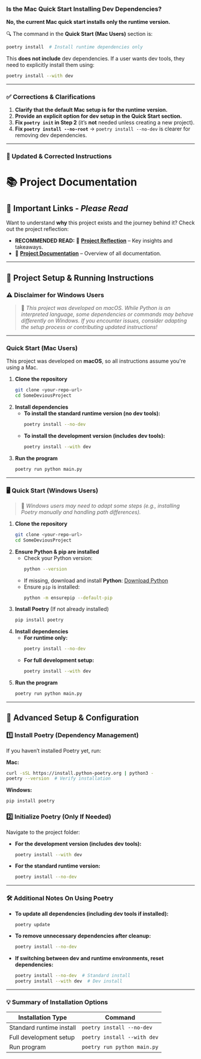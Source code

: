 ### **Is the Mac Quick Start Installing Dev Dependencies?**  
**No, the current Mac quick start installs only the runtime version.**  

🔍 The command in the **Quick Start (Mac Users)** section is:  
```sh
poetry install  # Install runtime dependencies only
```
This **does not include** dev dependencies. If a user wants dev tools, they need to explicitly install them using:  
```sh
poetry install --with dev
```

---

### **✅ Corrections & Clarifications**
1. **Clarify that the default Mac setup is for the runtime version.**
2. **Provide an explicit option for dev setup in the Quick Start section.**
3. **Fix `poetry init` in Step 2** (it’s **not** needed unless creating a new project).
4. **Fix `poetry install --no-root`** → `poetry install --no-dev` is clearer for removing dev dependencies.

---

### **🚀 Updated & Corrected Instructions**

# **📚 Project Documentation**

## **📌 Important Links - _Please Read_**
Want to understand **why** this project exists and the journey behind it? Check out the project reflection:  

- **RECOMMENDED READ:** 📖 **[Project Reflection](docs/project-reflection.md)** – Key insights and takeaways.  
- 📖 **[Project Documentation](docs/docs-README.md)** – Overview of all documentation.  

---

## **🚀 Project Setup & Running Instructions**

### **⚠️ Disclaimer for Windows Users**
> 🚨 *This project was developed on macOS. While Python is an interpreted language, some dependencies or commands may behave differently on Windows. If you encounter issues, consider adapting the setup process or contributing updated instructions!*  

---

### **Quick Start (Mac Users)**
This project was developed on **macOS**, so all instructions assume you're using a Mac.

1. **Clone the repository**  
   ```sh
   git clone <your-repo-url>
   cd SomeDeviousProject
   ```
2. **Install dependencies**  
   - **To install the standard runtime version (no dev tools):**  
     ```sh
     poetry install --no-dev
     ```
   - **To install the development version (includes dev tools):**  
     ```sh
     poetry install --with dev
     ```
3. **Run the program**  
   ```sh
   poetry run python main.py
   ```

---

### **🖥️ Quick Start (Windows Users)**
> 🚨 *Windows users may need to adapt some steps (e.g., installing Poetry manually and handling path differences).*  

1. **Clone the repository**  
   ```sh
   git clone <your-repo-url>
   cd SomeDeviousProject
   ```
2. **Ensure Python & pip are installed**  
   - Check your Python version:  
     ```sh
     python --version
     ```
   - If missing, download and install **Python**: [Download Python](https://www.python.org/downloads/)  
   - Ensure `pip` is installed:  
     ```sh
     python -m ensurepip --default-pip
     ```
3. **Install Poetry** (If not already installed)  
   ```sh
   pip install poetry
   ```
4. **Install dependencies**  
   - **For runtime only:**  
     ```sh
     poetry install --no-dev
     ```
   - **For full development setup:**  
     ```sh
     poetry install --with dev
     ```
5. **Run the program**  
   ```sh
   poetry run python main.py
   ```

---

## **🔧 Advanced Setup & Configuration**
### **1️⃣ Install Poetry (Dependency Management)**
If you haven’t installed Poetry yet, run:

**Mac:**
```sh
curl -sSL https://install.python-poetry.org | python3 -
poetry --version  # Verify installation
```

**Windows:**
```sh
pip install poetry
```

### **2️⃣ Initialize Poetry (Only If Needed)**
Navigate to the project folder:

- **For the development version (includes dev tools):**  
  ```sh
  poetry install --with dev
  ```

- **For the standard runtime version:**  
  ```sh
  poetry install --no-dev
  ```

---

### **🛠 Additional Notes On Using Poetry**
- **To update all dependencies (including dev tools if installed):**  
  ```sh
  poetry update
  ```
- **To remove unnecessary dependencies after cleanup:**  
  ```sh
  poetry install --no-dev
  ```
- **If switching between dev and runtime environments, reset dependencies:**  
  ```sh
  poetry install --no-dev  # Standard install
  poetry install --with dev  # Dev install
  ```

---

### **💡 Summary of Installation Options**
| Installation Type | Command |
|------------------|---------|
| Standard runtime install | `poetry install --no-dev` |
| Full development setup | `poetry install --with dev` |
| Run program | `poetry run python main.py` |

